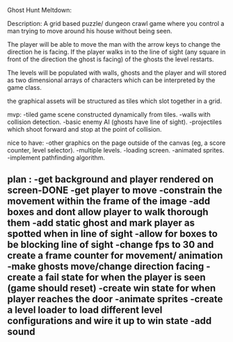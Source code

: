 Ghost Hunt Meltdown:

Description: 
A grid based puzzle/ dungeon crawl game where you control a man trying to move around his house without being seen. 

The player will be able to move the man with the arrow keys to change the direction he is facing. If the player walks in to the line of sight (any square in front of the direction the ghost is facing) of the ghosts the level restarts.

The levels will be populated with walls, ghosts and the player and will stored as two dimensional arrays of characters which can be interpreted by the game class. 

the graphical assets will be structured as tiles which slot together in a grid. 


mvp:
-tiled game scene constructed dynamically from tiles.
-walls with collision detection.
-basic enemy AI (ghosts have line of sight).
-projectiles which shoot forward and stop at the point of collision. 


nice to have:
-other graphics on the page outside of the canvas (eg, a score counter, level selector).
-multiple levels.
-loading screen.
-animated sprites.
-implement pathfinding algorithm. 
 

plan :
-get background and player rendered on screen-DONE
-get player to move 
-constrain the movement within the frame of the image
-add boxes and dont allow player to walk thorough them 
-add static ghost and mark player as spotted when in line of sight
-allow for boxes to be blocking line of sight
-change fps to 30 and create a frame counter for movement/ animation
-make ghosts move/change direction facing
-create a fail state for when the player is seen (game should reset)
-create win state for when player reaches the door
-animate sprites 
-create a level loader to load different level configurations and wire it up to win state
-add sound
-

 
